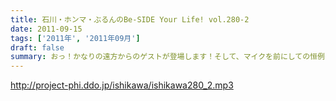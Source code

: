 ```yaml
---
title: 石川・ホンマ・ぶるんのBe-SIDE Your Life! vol.280-2
date: 2011-09-15
tags: ['2011年', '2011年09月']
draft: false
summary: おっ！かなりの遠方からのゲストが登場します！そして、マイクを前にしての恒例の！？辱めの行為も公然と行われます。NAMAE
---
```


http://project-phi.ddo.jp/ishikawa/ishikawa280_2.mp3
